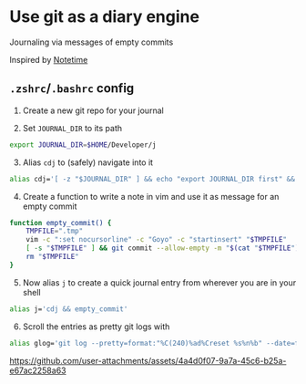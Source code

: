# Use git as a diary engine

Journaling via messages of empty commits

Inspired by [Notetime](https://notetimeapp.com)

## **`.zshrc`/`.bashrc` config**

1. Create a new git repo for your journal

2. Set `JOURNAL_DIR` to its path

```bash
export JOURNAL_DIR=$HOME/Developer/j
```

3. Alias `cdj` to (safely) navigate into it

```bash
alias cdj='[ -z "$JOURNAL_DIR" ] && echo "export JOURNAL_DIR first" && return 1 || cd $JOURNAL_DIR'
```

4. Create a function to write a note in vim and use it as message for an empty commit

```bash
function empty_commit() {
    TMPFILE=".tmp"
    vim -c ":set nocursorline" -c "Goyo" -c "startinsert" "$TMPFILE"
    [ -s "$TMPFILE" ] && git commit --allow-empty -m "$(cat "$TMPFILE")"
    rm "$TMPFILE"
}
```

5. Now alias `j` to create a quick journal entry from wherever you are in your shell

```bash
alias j='cdj && empty_commit'
```

6. Scroll the entries as pretty git logs with

```bash
alias glog='git log --pretty=format:"%C(240)%ad%Creset %s%n%b" --date=format:"%Y-%m-%d %I:%M:%S%p"'
```

https://github.com/user-attachments/assets/4a4d0f07-9a7a-45c6-b25a-e67ac2258a63
